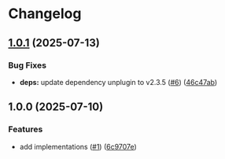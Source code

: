 # Changelog

## [1.0.1](https://github.com/Omochice/unplugin-excel/compare/v1.0.0...v1.0.1) (2025-07-13)


### Bug Fixes

* **deps:** update dependency unplugin to v2.3.5 ([#6](https://github.com/Omochice/unplugin-excel/issues/6)) ([46c47ab](https://github.com/Omochice/unplugin-excel/commit/46c47ab5678712c396abb768e372b09af4831f06))

## 1.0.0 (2025-07-10)


### Features

* add implementations ([#1](https://github.com/Omochice/unplugin-excel/issues/1)) ([6c9707e](https://github.com/Omochice/unplugin-excel/commit/6c9707e266c9044426cfd76555ab4e59e21cf36d))
